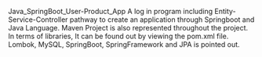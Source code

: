 Java_SpringBoot_User-Product_App A log in program including Entity-Service-Controller pathway to create an application through Springboot and Java Language. Maven Project is also represented throughout the project. 
In terms of libraries, It can be found out by viewing the pom.xml file. Lombok, MySQL, SpringBoot, SpringFramework and JPA is pointed out.
